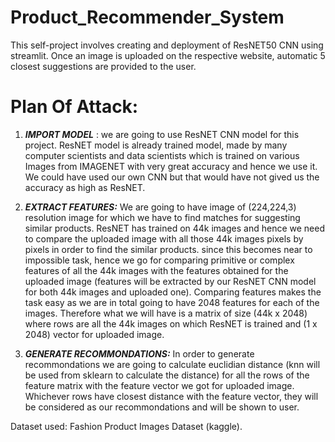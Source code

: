 # Product_Recommender_System
This self-project involves creating and deployment of ResNET50 CNN using streamlit. Once an image is uploaded on the respective website, automatic 5 closest suggestions are provided to the user.

# **Plan Of Attack:**

1) ***IMPORT MODEL*** : we are going to use ResNET CNN model for this project. ResNET model is already trained model, made by many computer scientists and data scientists which is trained on various Images from IMAGENET with very great accuracy and hence we use it. We could have used our own CNN but that would have not gived us the accuracy as high as ResNET.

2) ***EXTRACT FEATURES:*** We are going to have image of (224,224,3) resolution image for which we have to find matches for suggesting similar products. ResNET has trained on 44k images and hence we need to compare the uploaded image with all those 44k images pixels by pixels in order to find the similar products. since this becomes near to impossible task, hence we go for comparing primitive or complex features of all the 44k images with the features obtained for the uploaded image (features will be extracted by our ResNET CNN model for both 44k images and uploaded one). Comparing features makes the task easy as we are in total going to have 2048 features for each of the images. Therefore what we will have is a matrix of size (44k x 2048) where rows are all the 44k images on which ResNET is trained and (1 x 2048) vector for uploaded image.

3) ***GENERATE RECOMMONDATIONS:*** In order to generate recommondations we are going to calculate euclidian distance (knn will be used from sklearn to calculate the distance) for all the rows of the feature matrix with the feature vector we got for uploaded image. Whichever rows have closest distance with the feature vector, they will be considered as our recommondations and will be shown to user.

Dataset used: Fashion Product Images Dataset (kaggle).
